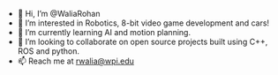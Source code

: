- 👋 Hi, I’m @WaliaRohan
- 👀 I’m interested in Robotics, 8-bit video game development and cars!
- 🌱 I’m currently learning AI and motion planning.
- 💞️ I’m looking to collaborate on open source projects built using C++, ROS and python. 
- 📫 Reach me at rwalia@wpi.edu

<!---
WaliaRohan/WaliaRohan is a ✨ special ✨ repository because its `README.md` (this file) appears on your GitHub profile.
You can click the Preview link to take a look at your changes.
--->
